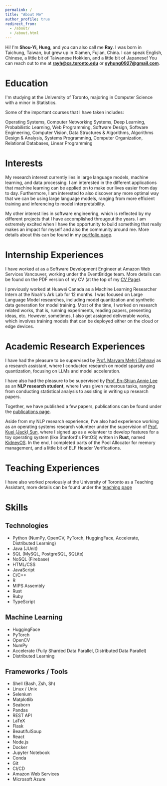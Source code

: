 ```yaml
---
permalink: /
title: "About Me"
author_profile: true
redirect_from: 
  - /about/
  - /about.html
---
```


Hi! I'm **Shou-Yi, Hung**, and you can also call me **Ray**. I was born in Taichung, Taiwan, but grew up in Xiamen, Fujian, China. I can speak English, Chinese, a little bit of Taiwanese Hokkien, and a little bit of Japanese! You can reach out to me at **rayh@cs.toronto.edu** or **syhung0927@gmail.com**. 

Education
======
I'm studying at the University of Toronto, majoring in Computer Science with a minor in Statistics.  

Some of the important courses that I have taken includes: 

Operating Systems, Computer Networking Systems, Deep Learning, Probabilistic Learning, Web Programming, Software Design, Software Engineering, Computer Vision, Data Structures & Algorithms, Algorithms Design & Analysis, Systems Programming, Computer Organization, Relational Databases, Linear Programming

Interests
======
My research interest currently lies in large language models, machine learning, and data processing. I am interested in the different applications that machine learning can be applied on to make our lives easier from day to day. Furthermore, I am interested to also discover any more optimal way that we can be using large language models, ranging from more efficient training and inferencing to model interpretability. 

My other interest lies in software engineering, which is reflected by my different projects that I have accomplished througout the years. I am extremely excited when I have the opportunity to build something that really makes an impact for myself and also the community around me. More details about this can be found in my [portfolio page](./portfolio). 

Internship Experiences
======

I have worked at as a Software Development Engineer at Amazon Web Services Vancouver, working under the EventBridge team. More details can be found on the PDF version of my CV (at the top of my [CV Page](./cv)).

I previously worked at Huawei Canada as a Machine Learning Researcher Intern at the Noah's Ark Lab for 12 months. I was focused on Large Language Model researches, including model quantization and synthetic data generation for model training. Most of the time, I worked on research related works, that is, running experiments, reading papers, presenting ideas, etc. However, sometimes, I also get assigned deliverable works, which involves training models that can be deployed either on the cloud or edge devices.  

Academic Research Experiences
======
I have had the pleasure to be supervised by [Prof. Maryam Mehri Dehnavi](https://www.cs.toronto.edu/~mmehride/) as a research assistant, where I conducted research on model sparsity and quantization, focusing on LLMs and model acceleration.

I have also had the pleasure to be supervised by [Prof. En-Shiun Annie Lee](https://www.cs.toronto.edu/~ealee/public/) as an **NLP research student**, where I was given numerous tasks, ranging from conducting statistical analysis to assisting in writing up research papers. 

Together, we have published a few papers, publications can be found under the [publications page](./publications). 

Aside from my NLP research experience, I've also had experience working as an operating systems research volunteer under the supervision of [Prof. Kuei (Jack) Sun](https://www.cs.toronto.edu/~sunk/), where I signed up as a volunteer to develop features for a toy operating system (like Stanford's PintOS) written in **Rust**, named [KidneyOS](https://github.com/KidneyOS/KidneyOS). In the end, I completed parts of the Pool Allocator for memory management, and a little bit of ELF Header Verifications. 

Teaching Experiences
======
I have also worked previously at the University of Toronto as a Teaching Assistant, more details can be found under the [teaching page](./teaching)

Skills
======
## Technologies
- Python (NumPy, OpenCV, PyTorch, HuggingFace, Accelerate, Distributed Learning)
- Java (JUnit)
- SQL (MySQL, PostgreSQL, SQLite)
- NoSQL (Firebase)
- HTML/CSS
- JavaScript
- C/C++
- R
- MIPS Assembly
- Rust
- Ruby
- TypeScript

## Machine Learning
- HuggingFace
- PyTorch
- OpenCV
- NumPy
- Accelerate (Fully Sharded Data Parallel, Distributed Data Parallel)
- Distributed Learning

## Frameworks / Tools
- Shell (Bash, Zsh, Sh)
- Linux / Unix
- Selenium
- Matplotlib
- Seaborn
- Pandas
- REST API
- LaTeX
- Flask
- BeautifulSoup
- React
- Node.js
- Docker
- Jupyter Notebook
- Conda
- Git
- CI/CD
- Amazon Web Services
- Microsoft Azure